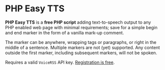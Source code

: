 # PHP Easy TTS

**PHP Easy TTS** is a **free PHP script** adding text-to-speech output to any PHP enabled web page with minimal requirements; save for a simple begin and end marker in the form of a vanilla mark-up comment.

The marker can be anywhere, wrapping tags or paragraphs, or right in the middle of a sentence. Multiple markers are not (yet) supported. Any content outside the first marker, including subsequent markers, will not be spoken.

Requires a valid `VoiceRSS` API key. [Registration is free](http://www.voicerss.org/registration.aspx).
